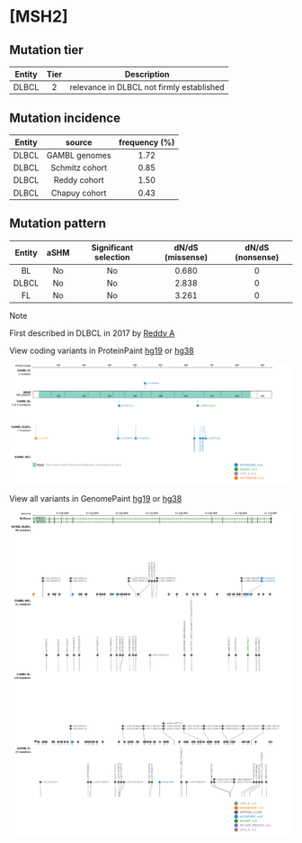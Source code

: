# [MSH2]

## Mutation tier

|Entity|Tier|Description                              |
|:------:|:----:|-----------------------------------------|
|DLBCL |2   |relevance in DLBCL not firmly established|
## Mutation incidence

|Entity|source        |frequency (%)|
|:------:|:--------------:|:-------------:|
|DLBCL |GAMBL genomes |1.72         |
|DLBCL |Schmitz cohort|0.85         |
|DLBCL |Reddy cohort  |1.50         |
|DLBCL |Chapuy cohort |0.43         |

## Mutation pattern

|Entity|aSHM|Significant selection|dN/dS (missense)|dN/dS (nonsense)|
|:------:|:----:|:---------------------:|:----------------:|:----------------:|
|BL    |No  |No                   |0.680           |0               |
|DLBCL |No  |No                   |2.838           |0               |
|FL    |No  |No                   |3.261           |0               |


> [!NOTE]
> First described in DLBCL in 2017 by [Reddy A](https://pubmed.ncbi.nlm.nih.gov/28985567)


View coding variants in ProteinPaint [hg19](https://www.bcgsc.ca/downloads/morinlab/GAMBL/test/genes/MSH2_protein.html)  or [hg38](https://www.bcgsc.ca/downloads/morinlab/GAMBL/test/genes/MSH2_protein_hg38.html)

![image](images/proteinpaint/MSH2_NM_000251.svg)

View all variants in GenomePaint [hg19](https://www.bcgsc.ca/downloads/morinlab/GAMBL/test/genes/MSH2.html)  or [hg38](https://www.bcgsc.ca/downloads/morinlab/GAMBL/test/genes/MSH2_hg38.html)

![image](images/proteinpaint/MSH2.svg)
